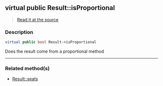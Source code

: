 ## virtual public Result::isProportional

> [Read it at the source](https://github.com/julien-boudry/Condorcet/blob/master/src/Result.php#L26)

### Description    

```php
virtual public bool Result->isProportional 
```

Does the result come from a proportional method
    
---------------------------------------

### Related method(s)      

* [Result::seats](/Docs/api-reference/Result%20Class/Result--seats.md)    
